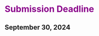 <h1 class="post-title" style="color:DarkMagenta;">
            <b>Submission Deadline</b>
</h1>
<h2 class="post-description clearfix">
           September 30, 2024
</h2>
